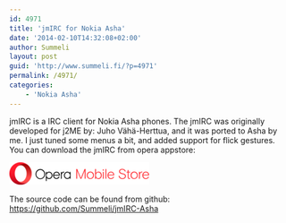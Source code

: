 ```yaml
---
id: 4971
title: 'jmIRC for Nokia Asha'
date: '2014-02-10T14:32:08+02:00'
author: Summeli
layout: post
guid: 'http://www.summeli.fi/?p=4971'
permalink: /4971/
categories:
    - 'Nokia Asha'
---
```


jmIRC is a IRC client for Nokia Asha phones. The jmIRC was originally developed for j2ME by: Juho Vähä-Herttua, and it was ported to Asha by me. I just tuned some menus a bit, and added support for flick gestures.  
You can download the jmIRC from opera appstore:  

[![](/wp-content/uploads/2018/11/Opera_Mobile_Store_logo-1.png)](http://java.apps.opera.com/en_fi/jmirc.html)   

The source code can be found from github: <https://github.com/Summeli/jmIRC-Asha>